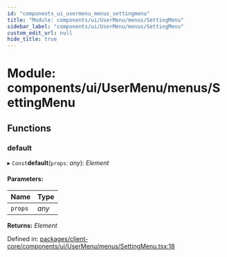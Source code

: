 ```yaml
---
id: "components_ui_usermenu_menus_settingmenu"
title: "Module: components/ui/UserMenu/menus/SettingMenu"
sidebar_label: "components/ui/UserMenu/menus/SettingMenu"
custom_edit_url: null
hide_title: true
---
```


# Module: components/ui/UserMenu/menus/SettingMenu

## Functions

### default

▸ `Const`**default**(`props`: *any*): *Element*

#### Parameters:

Name | Type |
:------ | :------ |
`props` | *any* |

**Returns:** *Element*

Defined in: [packages/client-core/components/ui/UserMenu/menus/SettingMenu.tsx:18](https://github.com/xr3ngine/xr3ngine/blob/56376a778/packages/client-core/components/ui/UserMenu/menus/SettingMenu.tsx#L18)
